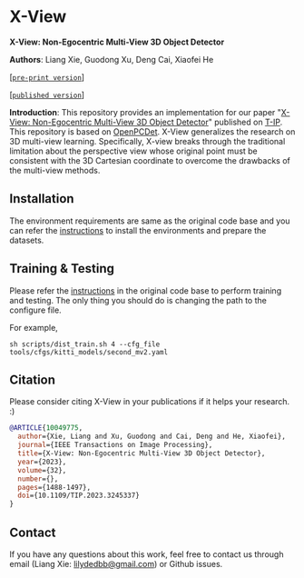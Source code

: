 # X-View
  
**X-View: Non-Egocentric Multi-View 3D Object Detector**

**Authors**: Liang Xie, Guodong Xu, Deng Cai, Xiaofei He

\[[`pre-print version`](https://arxiv.org/abs/2103.13001)]

[\[`published version`\]](https://ieeexplore.ieee.org/abstract/document/10049775)

**Introduction**: This repository provides an implementation for our paper "[X-View: Non-Egocentric Multi-View 3D Object Detector](https://arxiv.org/abs/2103.13001)" published on [T-IP](https://ieeexplore.ieee.org/xpl/RecentIssue.jsp?punumber=83). This repository is based on [OpenPCDet](https://github.com/open-mmlab/OpenPCDet). X-View generalizes the research on 3D multi-view learning. Specifically, X-view breaks through the traditional limitation about the perspective view whose original point must be consistent with the 3D Cartesian coordinate to overcome the drawbacks of the multi-view methods.

## Installation

The environment requirements are same as the original code base and you can refer the [instructions](./original_docs/INSTALL.md) to install the environments and prepare the datasets.

## Training & Testing

Please refer the [instructions](./original_docs/GETTING_STARTED.md) in the original code base to perform training and testing. The only thing you should do is changing the path to the configure file.

For example, 

```
sh scripts/dist_train.sh 4 --cfg_file tools/cfgs/kitti_models/second_mv2.yaml
```

## <a></a>Citation

Please consider citing X-View in your publications if it helps your research. :)

```bib
@ARTICLE{10049775,
  author={Xie, Liang and Xu, Guodong and Cai, Deng and He, Xiaofei},
  journal={IEEE Transactions on Image Processing}, 
  title={X-View: Non-Egocentric Multi-View 3D Object Detector}, 
  year={2023},
  volume={32},
  number={},
  pages={1488-1497},
  doi={10.1109/TIP.2023.3245337}
}
```

## Contact

If you have any questions about this work, feel free to contact us through email (Liang Xie: <lilydedbb@gmail.com>) or Github issues.

